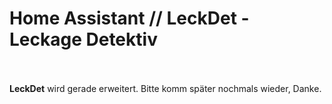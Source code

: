 <h1>Home Assistant // LeckDet - Leckage Detektiv</h1>
<br />
<br />
<b>LeckDet</b> wird gerade erweitert. Bitte komm später nochmals wieder, Danke.
<br />
<br />
